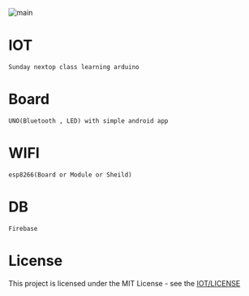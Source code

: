 ![main](https://user-images.githubusercontent.com/33346331/67628328-aea7c180-f8a6-11e9-9836-109d60b21fdf.jpg)
# IOT
    Sunday nextop class learning arduino
# Board
    UNO(Bluetooth , LED) with simple android app
# WIFI
    esp8266(Board or Module or Sheild)
# DB
    Firebase
# License
This project is licensed under the MIT License - see the [IOT/LICENSE](LICENSE)
